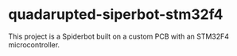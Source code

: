 # quadarupted-siperbot-stm32f4
This project is a Spiderbot built on a custom PCB with an STM32F4 microcontroller.
